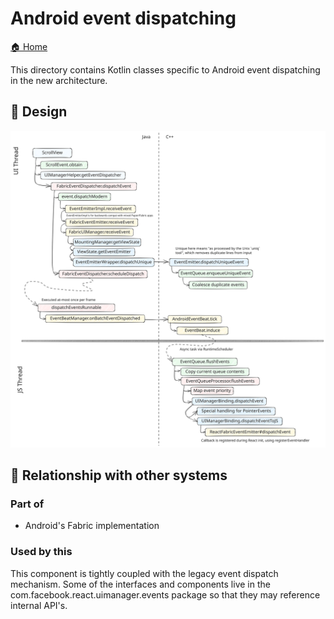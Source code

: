 # Android event dispatching

[🏠 Home](../../../../../../../../../../../../__docs__/README.md)

This directory contains Kotlin classes specific to Android event dispatching in
the new architecture.

## 📐 Design

![Diagram showing how an event is processed in the new architecture](./life-of-an-event.excalidraw.svg)

## 🔗 Relationship with other systems

### Part of

- Android's Fabric implementation

### Used by this

This component is tightly coupled with the legacy event dispatch mechanism. Some
of the interfaces and components live in the com.facebook.react.uimanager.events
package so that they may reference internal API's.
